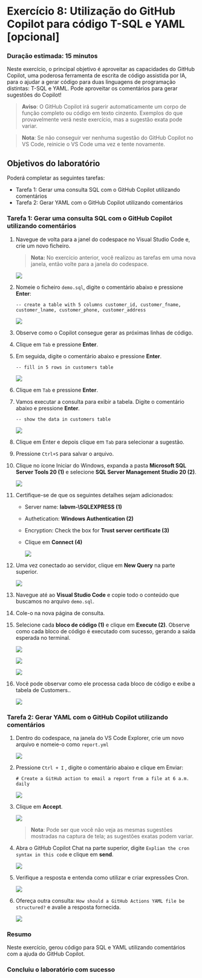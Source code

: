 # Exercício 8: Utilização do GitHub Copilot para código T-SQL e YAML [opcional]

### Duração estimada: 15 minutos

Neste exercício, o principal objetivo é aproveitar as capacidades do GitHub Copilot, uma poderosa ferramenta de escrita de código assistida por IA, para o ajudar a gerar código para duas linguagens de programação distintas: T-SQL e YAML. Pode aproveitar os comentários para gerar sugestões do Copilot!

>**Aviso**: O GitHub Copilot irá sugerir automaticamente um corpo de função completo ou código em texto cinzento. Exemplos do que provavelmente verá neste exercício, mas a sugestão exata pode variar.

>**Nota**: Se não conseguir ver nenhuma sugestão do GitHub Copilot no VS Code, reinicie o VS Code uma vez e tente novamente.

## Objetivos do laboratório

Poderá completar as seguintes tarefas:

- Tarefa 1: Gerar uma consulta SQL com o GitHub Copilot utilizando comentários
- Tarefa 2: Gerar YAML com o GitHub Copilot utilizando comentários


### Tarefa 1: Gerar uma consulta SQL com o GitHub Copilot utilizando comentários

1. Navegue de volta para a janel do codespace no Visual Studio Code e, crie um novo ficheiro.

   >**Nota:** No exercício anterior, você realizou as tarefas em uma nova janela, então volte para a janela do codespace.

   ![](../../media/chat-code-new.png)

1. Nomeie o ficheiro `demo.sql`, digite o comentário abaixo e pressione **Enter**:

    ```
    -- create a table with 5 columns customer_id, customer_fname, customer_lname, customer_phone, customer_address
    ```

    ![](../../media/c34.png)   

1. Observe como o Copilot consegue gerar as próximas linhas de código.

1. Clique em `Tab` e pressione **Enter**.

1. Em seguida, digite o comentário abaixo e pressione **Enter**.

   ```
   -- fill in 5 rows in customers table
   ```

    ![](../../media/c35.png)   

1. Clique em `Tab` e pressione **Enter**.

1. Vamos executar a consulta para exibir a tabela. Digite o comentário abaixo e pressione **Enter**.

   ```
   -- show the data in customers table
   ```

    ![](../../media/c36.png)   

1. Clique em Enter e depois clique em `Tab` para selecionar a sugestão.

1. Pressione `Ctrl+S` para salvar o arquivo.

1. Clique no ícone Iniciar do Windows, expanda a pasta **Microsoft SQL Server Tools 20 (1)** e selecione **SQL Server Management Studio 20 (2)**.

   ![](../../media/hub106.png)

1. Certifique-se de que os seguintes detalhes sejam adicionados:

   - Server name: **labvm-<inject key="Deployment-id" enableCopy="false"/>\SQLEXPRESS (1)**
   - Authetication: **Windows Authentication (2)**
   - Encryption: Check the box for **Trust server certificate (3)**
   - Clique em **Connect (4)**

       ![](../../media/hub115.png)
     
1. Uma vez conectado ao servidor, clique em **New Query** na parte superior.

   ![](../../media/hub110.png)

1. Navegue até ao **Visual Studio Code** e copie todo o conteúdo que buscamos no arquivo `demo.sql`.

1. Cole-o na nova página de consulta.

1. Selecione cada **bloco de código (1)** e clique em **Execute (2)**. Observe como cada bloco de código é executado com sucesso, gerando a saída esperada no terminal.

   ![](../../media/hub111.png)

   ![](../../media/hub112.png)

   ![](../../media/hub113.png)
   
1. Você pode observar como ele processa cada bloco de código e exibe a tabela de Customers..

   ![](../../media/hub40.png)   


### Tarefa 2: Gerar YAML com o GitHub Copilot utilizando comentários

1. Dentro do codespace, na janela do VS Code Explorer, crie um novo arquivo e nomeie-o como `report.yml`

    ![](../../media/chat-code-new.png)

1. Pressione `Ctrl + I` , digite o comentário abaixo e clique em Enviar:

   ```
   # Create a GitHub action to email a report from a file at 6 a.m. daily
   ```
   ![](../../media/hub9.png)

1. Clique em **Accept**.

   ![](../../media/hub8.png)

      > **Nota**: Pode ser que você não veja as mesmas sugestões mostradas na captura de tela; as sugestões exatas podem variar.

1. Abra o GitHub Copilot Chat na parte superior, digite `Explian the cron syntax in this code` e clique em **send**.

      ![](../../media/hub10.png)
   
1. Verifique a resposta e entenda como utilizar e criar expressões Cron.

      ![](../../media/hub11.png)

1. Ofereça outra consulta: `How should a GitHub Actions YAML file be structured?` e avalie a resposta fornecida.

   ![](../../media/c41.png)



### Resumo

Neste exercício, gerou código para SQL e YAML utilizando comentários com a ajuda do GitHub Copilot.

### Concluiu o laboratório com sucesso
